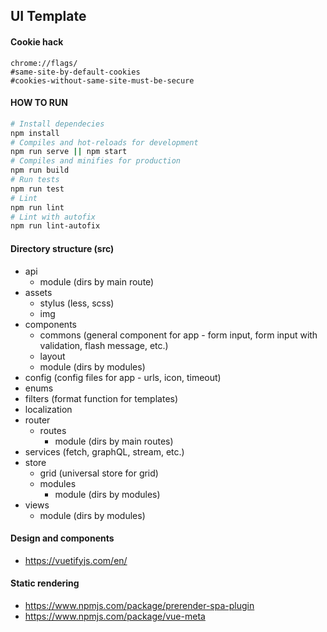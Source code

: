 ## UI Template

#### Cookie hack

```text
chrome://flags/
#same-site-by-default-cookies
#cookies-without-same-site-must-be-secure
```

#### HOW TO RUN

```bash
# Install dependecies
npm install
# Compiles and hot-reloads for development
npm run serve || npm start
# Compiles and minifies for production
npm run build
# Run tests
npm run test
# Lint
npm run lint
# Lint with autofix
npm run lint-autofix
```

#### Directory structure (src)

- api
  - module (dirs by main route)
- assets
  - stylus (less, scss)
  - img
- components
  - commons (general component for app - form input, form input with validation, flash message, etc.)
  - layout
  - module (dirs by modules)
- config (config files for app - urls, icon, timeout)
- enums
- filters (format function for templates)
- localization
- router
  - routes
    - module (dirs by main routes)
- services (fetch, graphQL, stream, etc.)
- store
  - grid (universal store for grid)
  - modules
    - module (dirs by modules)
- views
  - module (dirs by modules)

#### Design and components

- https://vuetifyjs.com/en/

#### Static rendering

- https://www.npmjs.com/package/prerender-spa-plugin
- https://www.npmjs.com/package/vue-meta
